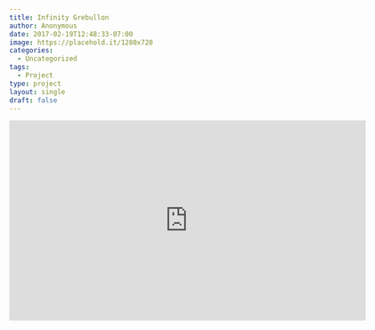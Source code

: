 ```yaml
---
title: Infinity Grebullon
author: Anonymous
date: 2017-02-19T12:48:33-07:00
image: https://placehold.it/1280x720
categories:
  - Uncategorized
tags:
  - Project
type: project
layout: single
draft: false
---
```


<iframe src="https://player.vimeo.com/video/31982596" width="640" height="360" frameborder="0" webkitallowfullscreen mozallowfullscreen allowfullscreen></iframe>
